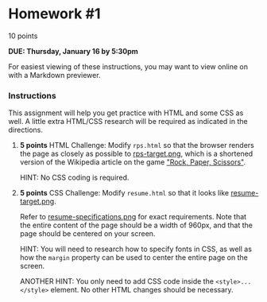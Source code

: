 # Homework #1

10 points

**DUE: Thursday, January 16 by 5:30pm**

For easiest viewing of these instructions, you may want to view online on with a Markdown previewer.

### Instructions

This assignment will help you get practice with HTML and
some CSS as well.  A little extra HTML/CSS research will be required
as indicated in the directions.


1. **5 points** HTML Challenge: Modify `rps.html` so that the browser renders
   the page as closely as possible to [rps-target.png](rps-target.png), which is
   a shortened version of the Wikipedia article on the game ["Rock, Paper, Scissors"](https://en.wikipedia.org/wiki/Rock-paper-scissors).

   HINT: No CSS coding is required.

2. **5 points** CSS Challenge: Modify `resume.html`
   so that it looks like [resume-target.png](resume-target.png).

   Refer to [resume-specifications.png](resume-specifications.png) for exact
   requirements.  Note that the entire content
   of the page should be a width of 960px, and that
   the page should be centered on your screen.

   HINT: You will need to research how to specify fonts in CSS,
   as well as how the `margin` property can be used to center
   the entire page on the screen.

   ANOTHER HINT: You only need to add CSS code inside the `<style>...</style>` element.
   No other HTML changes should be necessary.
